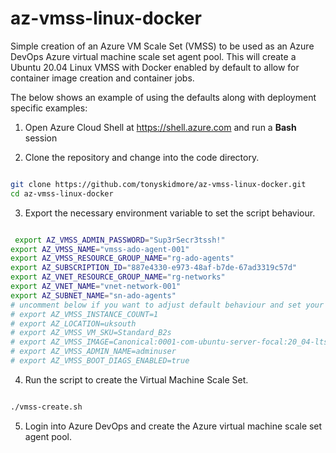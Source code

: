 # az-vmss-linux-docker
Simple creation of an Azure VM Scale Set (VMSS) to be used as an Azure DevOps Azure virtual machine scale set agent pool.
This will create a Ubuntu 20.04 Linux VMSS with Docker enabled by default to allow for container image creation and container jobs.

The below shows an example of using the defaults along with deployment specific examples:

1. Open Azure Cloud Shell at https://shell.azure.com and run a **Bash** session

2. Clone the repository and change into the code directory.

````bash

git clone https://github.com/tonyskidmore/az-vmss-linux-docker.git
cd az-vmss-linux-docker

````
3. Export the necessary environment variable to set the script behaviour.

````bash

 export AZ_VMSS_ADMIN_PASSWORD="Sup3rSecr3tssh!"
export AZ_VMSS_NAME="vmss-ado-agent-001"
export AZ_VMSS_RESOURCE_GROUP_NAME="rg-ado-agents"
export AZ_SUBSCRIPTION_ID="887e4330-e973-48af-b7de-67ad3319c57d"
export AZ_VNET_RESOURCE_GROUP_NAME="rg-networks"
export AZ_VNET_NAME="vnet-network-001"
export AZ_SUBNET_NAME="sn-ado-agents"
# uncomment below if you want to adjust default behaviour and set your own values
# export AZ_VMSS_INSTANCE_COUNT=1
# export AZ_LOCATION=uksouth
# export AZ_VMSS_VM_SKU=Standard_B2s
# export AZ_VMSS_IMAGE=Canonical:0001-com-ubuntu-server-focal:20_04-lts-gen2:latest
# export AZ_VMSS_ADMIN_NAME=adminuser
# export AZ_VMSS_BOOT_DIAGS_ENABLED=true

````

4. Run the script to create the Virtual Machine Scale Set.

````bash

./vmss-create.sh

````

5. Login into Azure DevOps and create the Azure virtual machine scale set agent pool.